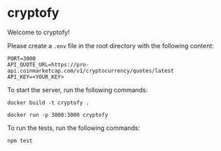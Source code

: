 # cryptofy

Welcome to cryptofy!

Please create a `.env` file in the root directory with the following content:

```
PORT=3000
API_QUOTE_URL=https://pro-api.coinmarketcap.com/v1/cryptocurrency/quotes/latest
API_KEY=<YOUR_KEY>
```

To start the server, run the following commands:

```
docker build -t cryptofy .

docker run -p 3000:3000 cryptofy

```

To run the tests, run the following commands:

```
npm test
```